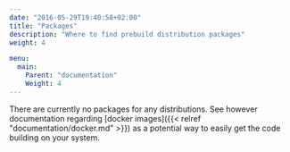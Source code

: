 ```yaml
---
date: "2016-05-29T19:40:58+02:00"
title: "Packages"
description: "Where to find prebuild distribution packages"
weight: 4

menu:
  main:
    Parent: "documentation"
    Weight: 4
---
```


There are currently no packages for any distributions. See however documentation
regarding [docker images]({{< relref "documentation/docker.md" >}}) as a potential
way to easily get the code building on your system.

